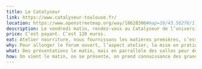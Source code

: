 ```yaml
---
title: Le Catalyseur
link: https://www.catalyseur-toulouse.fr/
location: https://www.openstreetmap.org/way/18628306#map=18/43.56276/1.47013
description: Le vendredi matin, rendez-vous au Catalyseur de l’université Toulouse Paul Sabatier pour faire le plein d’énergie avec un petit déjeuner suivi de conférences dans un amphithéâtre. Ces <em>speechs</em> ne sont pas obligatoires mais introduisent la thématique de cette année.
price: C’est payant. C’est 120 euros.
eat: Atelier nourriture, nous fournissons les matières premières, c’est vous qui participez.
why: Pour allonger le forum ouvert, l’aspect atelier, la mise en pratique
what: Des présentations le matin, mais en parrallèle des salles pour des ateliers et des conciliabules
how: On vient le matin, on se présente, on prend connaissance des grands sujets, on échange, on participe, on s’amuse.
---
```


